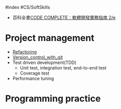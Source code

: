 #index #CS/SoftSkills

* 百科全書[CODE COMPLETE：軟體開發實務指南 2/e](https://www.tenlong.com.tw/products/9789864341313)
# Project management
* [Refactoring](Refactoring.md)
* [Version_control_with_git](Version_control_with_git.md)
* Test driven development(TDD)
    * Unit test, integration test, end-to-end test
    * Coverage test
* Performance tuning

# Programming practice

